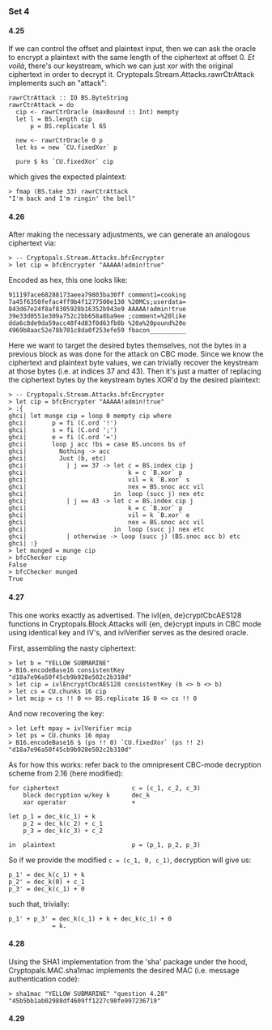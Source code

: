 ### Set 4

#### 4.25

If we can control the offset and plaintext input, then we can ask
the oracle to encrypt a plaintext with the same length of the
ciphertext at offset 0. *Et voilà*, there's our keystream, which we
can just xor with the original ciphertext in order to decrypt it.
Cryptopals.Stream.Attacks.rawrCtrAttack implements such an "attack":

    rawrCtrAttack :: IO BS.ByteString
    rawrCtrAttack = do
      cip <- rawrCtrOracle (maxBound :: Int) mempty
      let l = BS.length cip
          p = BS.replicate l 65

      new <- rawrCtrOracle 0 p
      let ks = new `CU.fixedXor` p

      pure $ ks `CU.fixedXor` cip

which gives the expected plaintext:

    > fmap (BS.take 33) rawrCtrAttack
    "I'm back and I'm ringin' the bell"

#### 4.26

After making the necessary adjustments, we can generate an analogous
ciphertext via:

    > -- Cryptopals.Stream.Attacks.bfcEncrypter
    > let cip = bfcEncrypter "AAAAA!admin!true"

Encoded as hex, this one looks like:

    911197ace68288173aeea79803ba30ff comment1=cooking
    7a45f6350fefac4ff9b4f1277500e130 %20MCs;userdata=
    843d67e24f8af8305928b16352b943e9 AAAAA!admin!true
    39e33d0551e309a752c2bb658a8ba9ee ;comment=%20like
    dda6c8de9da59acc48f4d83f0d63fb8b %20a%20pound%20o
    4969b8aac52e78b701c8da0f253efe59 fbacon__________

Here we want to target the desired bytes themselves, not the bytes in
a previous block as was done for the attack on CBC mode. Since we know
the ciphertext and plaintext byte values, we can trivially recover the
keystream at those bytes (i.e. at indices 37 and 43). Then it's just a
matter of replacing the ciphertext bytes by the keystream bytes XOR'd by
the desired plaintext:

    > -- Cryptopals.Stream.Attacks.bfcEncrypter
    > let cip = bfcEncrypter "AAAAA!admin!true"
    > :{
    ghci| let munge cip = loop 0 mempty cip where
    ghci|       p = fi (C.ord '!')
    ghci|       s = fi (C.ord ';')
    ghci|       e = fi (C.ord '=')
    ghci|       loop j acc !bs = case BS.uncons bs of
    ghci|         Nothing -> acc
    ghci|         Just (b, etc)
    ghci|           | j == 37 -> let c = BS.index cip j
    ghci|                            k = c `B.xor` p
    ghci|                            vil = k `B.xor` s
    ghci|                            nex = BS.snoc acc vil
    ghci|                        in  loop (succ j) nex etc
    ghci|           | j == 43 -> let c = BS.index cip j
    ghci|                            k = c `B.xor` p
    ghci|                            vil = k `B.xor` e
    ghci|                            nex = BS.snoc acc vil
    ghci|                        in  loop (succ j) nex etc
    ghci|           | otherwise -> loop (succ j) (BS.snoc acc b) etc
    ghci| :}
    > let munged = munge cip
    > bfcChecker cip
    False
    > bfcChecker munged
    True

#### 4.27

This one works exactly as advertised. The ivl{en, de}cryptCbcAES128
functions in Cryptopals.Block.Attacks will {en, de}crypt inputs in CBC
mode using identical key and IV's, and ivlVerifier serves as the desired
oracle.

First, assembling the nasty ciphertext:

    > let b = "YELLOW SUBMARINE"
    > B16.encodeBase16 consistentKey
    "d18a7e96a50f45cb9b928e502c2b310d"
    > let cip = ivlEncryptCbcAES128 consistentKey (b <> b <> b)
    > let cs = CU.chunks 16 cip
    > let mcip = cs !! 0 <> BS.replicate 16 0 <> cs !! 0

And now recovering the key:

    > let Left mpay = ivlVerifier mcip
    > let ps = CU.chunks 16 mpay
    > B16.encodeBase16 $ (ps !! 0) `CU.fixedXor` (ps !! 2)
    "d18a7e96a50f45cb9b928e502c2b310d"

As for how this works: refer back to the omnipresent CBC-mode decryption
scheme from 2.16 (here modified):

    for ciphertext                    c = (c_1, c_2, c_3)
        block decryption w/key k      dec_k
        xor operator                  +

    let p_1 = dec_k(c_1) + k
        p_2 = dec_k(c_2) + c_1
        p_3 = dec_k(c_3) + c_2

    in  plaintext                     p = (p_1, p_2, p_3)

So if we provide the modified `c = (c_1, 0, c_1)`, decryption will give us:

    p_1' = dec_k(c_1) + k
    p_2' = dec_k(0) + c_1
    p_3' = dec_k(c_1) + 0

such that, trivially:

    p_1' + p_3' = dec_k(c_1) + k + dec_k(c_1) + 0
                = k.

#### 4.28

Using the SHA1 implementation from the 'sha' package under the hood,
Cryptopals.MAC.sha1mac implements the desired MAC (i.e. message
authentication code):

    > sha1mac "YELLOW SUBMARINE" "question 4.28"
    "45b5bb1ab02988df4609ff1227c90fe997236719"

#### 4.29


